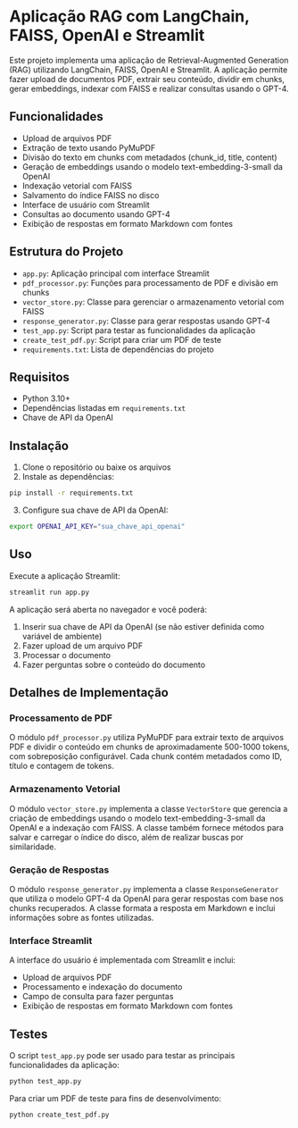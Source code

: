 # Aplicação RAG com LangChain, FAISS, OpenAI e Streamlit

Este projeto implementa uma aplicação de Retrieval-Augmented Generation (RAG) utilizando LangChain, FAISS, OpenAI e Streamlit. A aplicação permite fazer upload de documentos PDF, extrair seu conteúdo, dividir em chunks, gerar embeddings, indexar com FAISS e realizar consultas usando o GPT-4.

## Funcionalidades

- Upload de arquivos PDF
- Extração de texto usando PyMuPDF
- Divisão do texto em chunks com metadados (chunk_id, title, content)
- Geração de embeddings usando o modelo text-embedding-3-small da OpenAI
- Indexação vetorial com FAISS
- Salvamento do índice FAISS no disco
- Interface de usuário com Streamlit
- Consultas ao documento usando GPT-4
- Exibição de respostas em formato Markdown com fontes

## Estrutura do Projeto

- `app.py`: Aplicação principal com interface Streamlit
- `pdf_processor.py`: Funções para processamento de PDF e divisão em chunks
- `vector_store.py`: Classe para gerenciar o armazenamento vetorial com FAISS
- `response_generator.py`: Classe para gerar respostas usando GPT-4
- `test_app.py`: Script para testar as funcionalidades da aplicação
- `create_test_pdf.py`: Script para criar um PDF de teste
- `requirements.txt`: Lista de dependências do projeto

## Requisitos

- Python 3.10+
- Dependências listadas em `requirements.txt`
- Chave de API da OpenAI

## Instalação

1. Clone o repositório ou baixe os arquivos
2. Instale as dependências:

```bash
pip install -r requirements.txt
```

3. Configure sua chave de API da OpenAI:

```bash
export OPENAI_API_KEY="sua_chave_api_openai"
```

## Uso

Execute a aplicação Streamlit:

```bash
streamlit run app.py
```

A aplicação será aberta no navegador e você poderá:

1. Inserir sua chave de API da OpenAI (se não estiver definida como variável de ambiente)
2. Fazer upload de um arquivo PDF
3. Processar o documento
4. Fazer perguntas sobre o conteúdo do documento

## Detalhes de Implementação

### Processamento de PDF

O módulo `pdf_processor.py` utiliza PyMuPDF para extrair texto de arquivos PDF e dividir o conteúdo em chunks de aproximadamente 500-1000 tokens, com sobreposição configurável. Cada chunk contém metadados como ID, título e contagem de tokens.

### Armazenamento Vetorial

O módulo `vector_store.py` implementa a classe `VectorStore` que gerencia a criação de embeddings usando o modelo text-embedding-3-small da OpenAI e a indexação com FAISS. A classe também fornece métodos para salvar e carregar o índice do disco, além de realizar buscas por similaridade.

### Geração de Respostas

O módulo `response_generator.py` implementa a classe `ResponseGenerator` que utiliza o modelo GPT-4 da OpenAI para gerar respostas com base nos chunks recuperados. A classe formata a resposta em Markdown e inclui informações sobre as fontes utilizadas.

### Interface Streamlit

A interface do usuário é implementada com Streamlit e inclui:
- Upload de arquivos PDF
- Processamento e indexação do documento
- Campo de consulta para fazer perguntas
- Exibição de respostas em formato Markdown com fontes

## Testes

O script `test_app.py` pode ser usado para testar as principais funcionalidades da aplicação:

```bash
python test_app.py
```

Para criar um PDF de teste para fins de desenvolvimento:

```bash
python create_test_pdf.py
```
